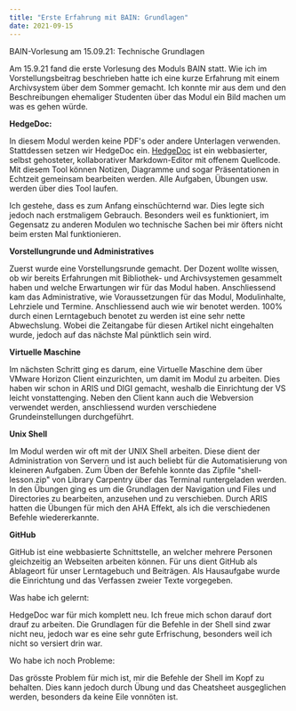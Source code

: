 ```yaml
---
title: "Erste Erfahrung mit BAIN: Grundlagen"
date: 2021-09-15
---
```


<p>BAIN-Vorlesung am 15.09.21: Technische Grundlagen</p>

<p>Am 15.9.21 fand die erste Vorlesung des Moduls BAIN statt. Wie ich im Vorstellungsbeitrag beschrieben hatte ich eine kurze Erfahrung mit einem Archivsystem über dem Sommer gemacht. Ich konnte mir aus dem und den Beschreibungen ehemaliger Studenten über das Modul ein Bild machen um was es gehen würde.</p>

<p><b>HedgeDoc:</b></p>
<p>In diesem Modul werden keine PDF's oder andere Unterlagen verwenden. Stattdessen setzen wir HedgeDoc ein. <a href="https://hedgedoc.org/#:~:text=HedgeDoc%20(formerly%20known%20as%20CodiMD,they're%20ready%20to%20go.">HedgeDoc</a> ist ein webbasierter, selbst gehosteter, kollaborativer Markdown-Editor mit offenem Quellcode. Mit diesem Tool können Notizen, Diagramme und sogar Präsentationen in Echtzeit gemeinsam bearbeiten werden. Alle Aufgaben, Übungen usw. werden über dies Tool laufen.</p>

<p>Ich gestehe, dass es zum Anfang einschüchternd war. Dies legte sich jedoch nach erstmaligem Gebrauch. Besonders weil es funktioniert, im Gegensatz zu anderen Modulen wo technische Sachen bei mir öfters nicht beim ersten Mal funktionieren.</p>

<p><b>Vorstellungrunde und Administratives</b></p>
<p>Zuerst wurde eine Vorstellungsrunde gemacht. Der Dozent wollte wissen, ob wir bereits Erfahrungen mit Bibliothek- und Archivsystemen gesammelt haben und welche Erwartungen wir für das Modul haben. Anschliessend kam das Administrative, wie Voraussetzungen für das Modul, Modulinhalte, Lehrziele und Termine. Anschliessend auch wie wir benotet werden. 100% durch einen Lerntagebuch benotet zu werden ist eine sehr nette Abwechslung. Wobei die Zeitangabe für diesen Artikel nicht eingehalten wurde, jedoch auf das nächste Mal pünktlich sein wird.</p>

<p><b>Virtuelle Maschine</b></p>
<p>Im nächsten Schritt ging es darum, eine Virtuelle Maschine dem über VMware Horizon Client einzurichten, um damit im Modul zu arbeiten. Dies haben wir schon in ARIS und DIGI gemacht, weshalb die Einrichtung der VS leicht vonstattenging. Neben den Client kann auch die Webversion verwendet werden, anschliessend wurden verschiedene Grundeinstellungen durchgeführt.</p>

<p><b>Unix Shell</b></p>
<p>Im Modul werden wir oft mit der UNIX Shell arbeiten. Diese dient der Administration von Servern und ist auch beliebt für die Automatisierung von kleineren Aufgaben. Zum Üben der Befehle konnte das Zipfile "shell-lesson.zip" von Library Carpentry über das Terminal runtergeladen werden. In den Übungen ging es um die Grundlagen der Navigation und Files und Directories zu bearbeiten, anzusehen und zu verschieben. Durch ARIS hatten die Übungen für mich den AHA Effekt, als ich die verschiedenen Befehle wiedererkannte.</p>

<p><b>GitHub</b></p>
<p>GitHub ist eine webbasierte Schnittstelle, an welcher mehrere Personen gleichzeitig an Webseiten arbeiten können. Für uns dient GitHub als Ablageort für unser Lerntagebuch und Beiträgen. Als Hausaufgabe wurde die Einrichtung und das Verfassen zweier Texte vorgegeben.</p>

<p>Was habe ich gelernt:</p>
<p>HedgeDoc war für mich komplett neu. Ich freue mich schon darauf dort drauf zu arbeiten. Die Grundlagen für die Befehle in der Shell sind zwar nicht neu, jedoch war es eine sehr gute Erfrischung, besonders weil ich nicht so versiert drin war.</p>
<p>Wo habe ich noch Probleme:</p>
<p>Das grösste Problem für mich ist, mir die Befehle der Shell im Kopf zu behalten. Dies kann jedoch durch Übung und das Cheatsheet ausgeglichen werden, besonders da keine Eile vonnöten ist.</p>

